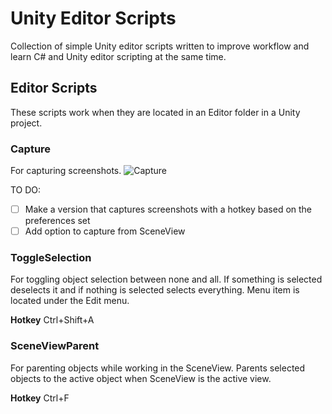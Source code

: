 # Unity Editor Scripts
Collection of simple Unity editor scripts written to improve workflow and learn C# and Unity editor scripting at the same time.

## Editor Scripts
These scripts work when they are located in an Editor folder in a Unity project.

### Capture
For capturing screenshots.
![Capture](https://github.com/korintic/UnityEditorScripts/blob/master/Images/Capture.PNG "Capture.cs")

TO DO:
- [ ] Make a version that captures screenshots with a hotkey based on the preferences set
- [ ] Add option to capture from SceneView

### ToggleSelection
For toggling object selection between none and all.
If something is selected deselects it and if nothing is selected selects everything.
Menu item is located under the Edit menu.

**Hotkey** Ctrl+Shift+A

### SceneViewParent
For parenting objects while working in the SceneView.
Parents selected objects to the active object when SceneView is the active view.

**Hotkey** Ctrl+F
